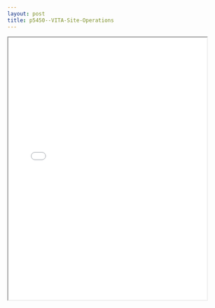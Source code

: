 ```yaml
---
layout: post
title: p5450--VITA-Site-Operations
---
```


<div class="pdf-container">
<iframe src="/ea/_pdf-2-md/p5450--VITA-Site-Operations.pdf" height="600" width="90%" allowFullScreen="true"></iframe>
</div>

